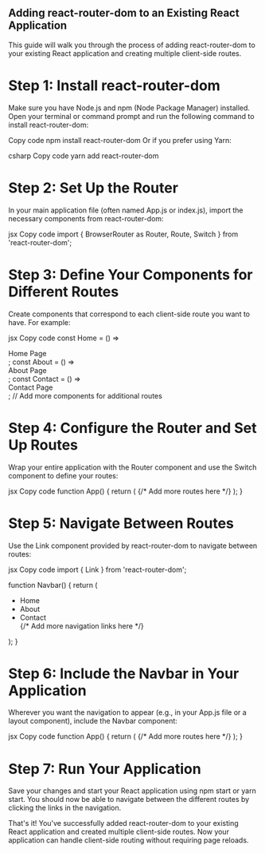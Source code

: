 ## Adding react-router-dom to an Existing React Application ##

This guide will walk you through the process of adding react-router-dom to your existing React application and creating multiple client-side routes.

# Step 1: Install react-router-dom

Make sure you have Node.js and npm (Node Package Manager) installed. Open your terminal or command prompt and run the following command to install react-router-dom:

Copy code
npm install react-router-dom
Or if you prefer using Yarn:

csharp
Copy code
yarn add react-router-dom
# Step 2: Set Up the Router

In your main application file (often named App.js or index.js), import the necessary components from react-router-dom:

jsx
Copy code
import { BrowserRouter as Router, Route, Switch } from 'react-router-dom';
# Step 3: Define Your Components for Different Routes

Create components that correspond to each client-side route you want to have. For example:

jsx
Copy code
const Home = () => <div>Home Page</div>;
const About = () => <div>About Page</div>;
const Contact = () => <div>Contact Page</div>;
// Add more components for additional routes
# Step 4: Configure the Router and Set Up Routes

Wrap your entire application with the Router component and use the Switch component to define your routes:

jsx
Copy code
function App() {
  return (
    <Router>
      <Switch>
        <Route exact path="/" component={Home} />
        <Route exact path="/about" component={About} />
        <Route exact path="/contact" component={Contact} />
        {/* Add more routes here */}
      </Switch>
    </Router>
  );
}
# Step 5: Navigate Between Routes

Use the Link component provided by react-router-dom to navigate between routes:

jsx
Copy code
import { Link } from 'react-router-dom';

function Navbar() {
  return (
    <nav>
      <ul>
        <li>
          <Link to="/">Home</Link>
        </li>
        <li>
          <Link to="/about">About</Link>
        </li>
        <li>
          <Link to="/contact">Contact</Link>
        </li>
        {/* Add more navigation links here */}
      </ul>
    </nav>
  );
}
# Step 6: Include the Navbar in Your Application


Wherever you want the navigation to appear (e.g., in your App.js file or a layout component), include the Navbar component:

jsx
Copy code
function App() {
  return (
    <Router>
      <Navbar />
      <Switch>
        <Route exact path="/" component={Home} />
        <Route exact path="/about" component={About} />
        <Route exact path="/contact" component={Contact} />
        {/* Add more routes here */}
      </Switch>
    </Router>
  );
}
# Step 7: Run Your Application

Save your changes and start your React application using npm start or yarn start. You should now be able to navigate between the different routes by clicking the links in the navigation.

That's it! You've successfully added react-router-dom to your existing React application and created multiple client-side routes. Now your application can handle client-side routing without requiring page reloads.